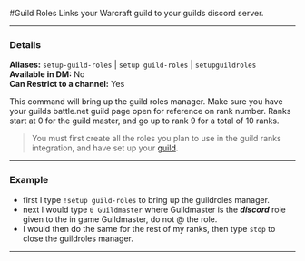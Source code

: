 #Guild Roles
Links your Warcraft guild to your guilds discord server.
***
### Details
**Aliases:** `setup-guild-roles` | `setup guild-roles` | `setupguildroles`     
**Available in DM:** No   
**Can Restrict to a channel:** Yes

This command will bring up the guild roles manager. Make sure you have your guilds battle.net guild page open for reference on rank number. Ranks start at 0 for the guild master, and go up to rank 9 for a total of 10 ranks.
>You must first create all the roles you plan to use in the guild ranks integration, and have set up your [guild](guild.md).

***
### Example
* first I type `!setup guild-roles` to bring up the guildroles manager.
* next I would type `0 Guildmaster` where Guildmaster is the ***discord*** role given to the in game Guildmaster, do not @ the role.
* I would then do the same for the rest of my ranks, then type `stop` to close the guildroles manager.
***
